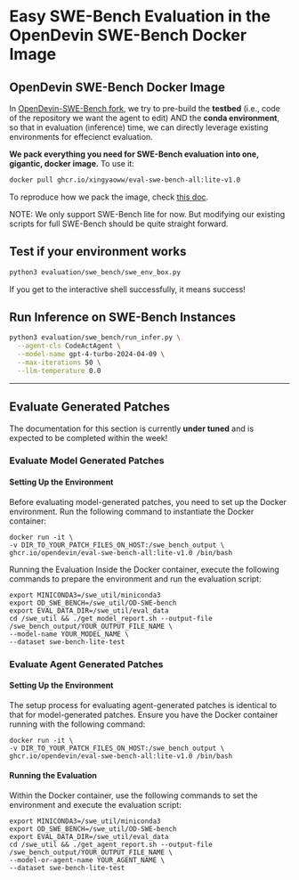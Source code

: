 # Easy SWE-Bench Evaluation in the OpenDevin SWE-Bench Docker Image

## OpenDevin SWE-Bench Docker Image

In [OpenDevin-SWE-Bench fork](https://github.com/OpenDevin/OD-SWE-bench.git), we try to pre-build the **testbed** (i.e., code of the repository we want the agent to edit) AND the **conda environment**, so that in evaluation (inference) time, we can directly leverage existing environments for effecienct evaluation.

**We pack everything you need for SWE-Bench evaluation into one, gigantic, docker image.** To use it:

```bash
docker pull ghcr.io/xingyaoww/eval-swe-bench-all:lite-v1.0
```

To reproduce how we pack the image, check [this doc](./BUILD_TESTBED_AND_ENV.md).

NOTE: We only support SWE-Bench lite for now. But modifying our existing scripts for full SWE-Bench should be quite straight forward.

## Test if your environment works

```bash
python3 evaluation/swe_bench/swe_env_box.py
```

If you get to the interactive shell successfully, it means success!

## Run Inference on SWE-Bench Instances

```bash
python3 evaluation/swe_bench/run_infer.py \
  --agent-cls CodeActAgent \
  --model-name gpt-4-turbo-2024-04-09 \
  --max-iterations 50 \
  --llm-temperature 0.0
```

---


## Evaluate Generated Patches

The documentation for this section is currently **under tuned** and is expected to be completed within the week!

### Evaluate Model Generated Patches

#### Setting Up the Environment

Before evaluating model-generated patches, you need to set up the Docker environment. Run the following command to instantiate the Docker container:

```shell
docker run -it \
-v DIR_TO_YOUR_PATCH_FILES_ON_HOST:/swe_bench_output \
ghcr.io/opendevin/eval-swe-bench-all:lite-v1.0 /bin/bash
```

Running the Evaluation
Inside the Docker container, execute the following commands to prepare the environment and run the evaluation script:

```shell
export MINICONDA3=/swe_util/miniconda3
export OD_SWE_BENCH=/swe_util/OD-SWE-bench
export EVAL_DATA_DIR=/swe_util/eval_data
cd /swe_util && ./get_model_report.sh --output-file /swe_bench_output/YOUR_OUTPUT_FILE_NAME \
--model-name YOUR_MODEL_NAME \
--dataset swe-bench-lite-test
```

### Evaluate Agent Generated Patches

#### Setting Up the Environment

The setup process for evaluating agent-generated patches is identical to that for model-generated patches. Ensure you have the Docker container running with the following command:

```shell
docker run -it \
-v DIR_TO_YOUR_PATCH_FILES_ON_HOST:/swe_bench_output \
ghcr.io/opendevin/eval-swe-bench-all:lite-v1.0 /bin/bash
```

#### Running the Evaluation

Within the Docker container, use the following commands to set the environment and execute the evaluation script:

```shell
export MINICONDA3=/swe_util/miniconda3
export OD_SWE_BENCH=/swe_util/OD-SWE-bench
export EVAL_DATA_DIR=/swe_util/eval_data
cd /swe_util && ./get_agent_report.sh --output-file /swe_bench_output/YOUR_OUTPUT_FILE_NAME \
--model-or-agent-name YOUR_AGENT_NAME \
--dataset swe-bench-lite-test
```